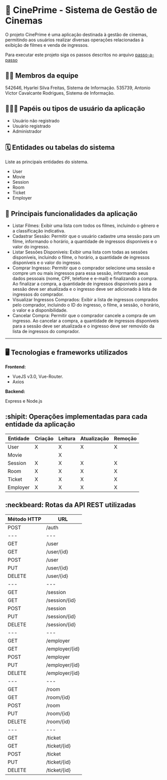 # :checkered_flag: CinePrime - Sistema de Gestão de Cinemas

O projeto CinePrime é uma aplicação destinada à gestão de cinemas, permitindo aos usuários realizar diversas operações relacionadas à exibição de filmes e venda de ingressos.

Para executar este projeto siga os passos descritos no arquivo [passo-a-passo](passo-a-passo.md)

## :technologist: Membros da equipe

542646, Hyarlei Silva Freitas, Sistema de Informação.
535739, Antonio Victor Cavalcante Rodrigues, Sistema de Informação.

## :people_holding_hands: Papéis ou tipos de usuário da aplicação

- Usuário não registrado
- Usuário registrado
- Administrador

## :spiral_calendar: Entidades ou tabelas do sistema

Liste as principais entidades do sistema.

- User
- Movie
- Session
- Room
- Ticket
- Employer

## :triangular_flag_on_post:  Principais funcionalidades da aplicação

- Listar Filmes: Exibir uma lista com todos os filmes, incluindo o gênero e a classificação indicativa.
- Cadastrar Sessão: Permitir que o usuário cadastre uma sessão para um filme, informando o horário, a quantidade de ingressos disponíveis e o valor do ingresso.
- Listar Sessões Disponíveis: Exibir uma lista com todas as sessões disponíveis, incluindo o filme, o horário, a quantidade de ingressos disponíveis e o valor do ingresso.
- Comprar Ingresso: Permitir que o comprador selecione uma sessão e compre um ou mais ingressos para essa sessão, informando seus dados pessoais (nome, CPF, telefone e e-mail) e finalizando a compra. Ao finalizar a compra, a quantidade de ingressos disponíveis para a sessão deve ser atualizada e o ingresso deve ser adicionado à lista de ingressos do comprador.
- Visualizar Ingressos Comprados: Exibir a lista de ingressos comprados pelo comprador, incluindo o ID do ingresso, o filme, a sessão, o horário, o valor e a disponibilidade.
- Cancelar Compra: Permitir que o comprador cancele a compra de um ingresso. Ao cancelar a compra, a quantidade de ingressos disponíveis para a sessão deve ser atualizada e o ingresso deve ser removido da lista de ingressos do comprador.

----

## :desktop_computer: Tecnologias e frameworks utilizados

**Frontend:**

- VueJS v3.0, Vue-Router.
- Axios

**Backend:**

Express e Node.js

## :shipit: Operações implementadas para cada entidade da aplicação

| Entidade| Criação | Leitura | Atualização | Remoção |
| --- | --- | --- | --- | --- |
| User     |  X  |  X  |  X  |  X  |
| Movie    |     |  X  |     |     |
| Session  |  X  |  X  |  X  |  X  |
| Room     |  X  |  X  |  X  |  X  |
| Ticket   |  X  |  X  |  X  |  X  |
| Employer |  X  |  X  |  X  |  X  |

## :neckbeard: Rotas da API REST utilizadas

| Método HTTP | URL |
| --- | --- |
| POST | /auth |
| --- | --- |
| GET | /user |
| GET | /user/{id} |
| POST | /user |
| PUT | /user/{id} |
| DELETE | /user/{id} |
| --- | --- |
| GET | /session |
| GET | /session/{id} |
| POST | /session |
| PUT | /session/{id} |
| DELETE | /session/{id} |
| --- | --- |
| GET | /employer |
| GET | /employer/{id} |
| POST | /employer |
| PUT | /employer/{id} |
| DELETE | /employer/{id} |
| --- | --- |
| GET | /room |
| GET | /room/{id} |
| POST | /room |
| PUT | /room/{id} |
| DELETE | /room/{id} |
| --- | --- |
| GET | /ticket |
| GET | /ticket/{id} |
| POST | /ticket |
| PUT | /ticket/{id} |
| DELETE | /ticket/{id} |
